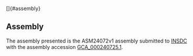 []{#assembly}

Assembly
--------

The assembly presented is the ASM24072v1 assembly submitted to
[INSDC](http://www.insdc.org) with the assembly accession
[GCA\_000240725.1](http://www.ebi.ac.uk/ena/data/view/GCA_000240725.1).
